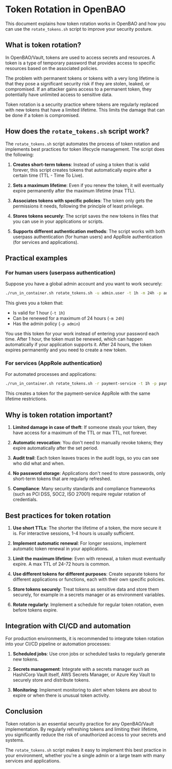 # Token Rotation in OpenBAO

This document explains how token rotation works in OpenBAO and how you can use the `rotate_tokens.sh` script to improve your security posture.

## What is token rotation?

In OpenBAO/Vault, tokens are used to access secrets and resources. A token is a type of temporary password that provides access to specific resources based on the associated policies.

The problem with permanent tokens or tokens with a very long lifetime is that they pose a significant security risk if they are stolen, leaked, or compromised. If an attacker gains access to a permanent token, they potentially have unlimited access to sensitive data.

Token rotation is a security practice where tokens are regularly replaced with new tokens that have a limited lifetime. This limits the damage that can be done if a token is compromised.

## How does the `rotate_tokens.sh` script work?

The `rotate_tokens.sh` script automates the process of token rotation and implements best practices for token lifecycle management. The script does the following:

1. **Creates short-term tokens**: Instead of using a token that is valid forever, this script creates tokens that automatically expire after a certain time (TTL - Time To Live).

2. **Sets a maximum lifetime**: Even if you renew the token, it will eventually expire permanently after the maximum lifetime (max TTL).

3. **Associates tokens with specific policies**: The token only gets the permissions it needs, following the principle of least privilege.

4. **Stores tokens securely**: The script saves the new tokens in files that you can use in your applications or scripts.

5. **Supports different authentication methods**: The script works with both userpass authentication (for human users) and AppRole authentication (for services and applications).

## Practical examples

### For human users (userpass authentication)

Suppose you have a global admin account and you want to work securely:

```bash
./run_in_container.sh rotate_tokens.sh -u admin.user -t 1h -m 24h -p admin
```

This gives you a token that:
- Is valid for 1 hour (`-t 1h`)
- Can be renewed for a maximum of 24 hours (`-m 24h`)
- Has the admin policy (`-p admin`)

You use this token for your work instead of entering your password each time. After 1 hour, the token must be renewed, which can happen automatically if your application supports it. After 24 hours, the token expires permanently and you need to create a new token.

### For services (AppRole authentication)

For automated processes and applications:

```bash
./run_in_container.sh rotate_tokens.sh -r payment-service -t 1h -p payment-service-policy
```

This creates a token for the payment-service AppRole with the same lifetime restrictions.

## Why is token rotation important?

1. **Limited damage in case of theft**: If someone steals your token, they have access for a maximum of the TTL or max TTL, not forever.

2. **Automatic revocation**: You don't need to manually revoke tokens; they expire automatically after the set period.

3. **Audit trail**: Each token leaves traces in the audit logs, so you can see who did what and when.

4. **No password storage**: Applications don't need to store passwords, only short-term tokens that are regularly refreshed.

5. **Compliance**: Many security standards and compliance frameworks (such as PCI DSS, SOC2, ISO 27001) require regular rotation of credentials.

## Best practices for token rotation

1. **Use short TTLs**: The shorter the lifetime of a token, the more secure it is. For interactive sessions, 1-4 hours is usually sufficient.

2. **Implement automatic renewal**: For longer sessions, implement automatic token renewal in your applications.

3. **Limit the maximum lifetime**: Even with renewal, a token must eventually expire. A max TTL of 24-72 hours is common.

4. **Use different tokens for different purposes**: Create separate tokens for different applications or functions, each with their own specific policies.

5. **Store tokens securely**: Treat tokens as sensitive data and store them securely, for example in a secrets manager or as environment variables.

6. **Rotate regularly**: Implement a schedule for regular token rotation, even before tokens expire.

## Integration with CI/CD and automation

For production environments, it is recommended to integrate token rotation into your CI/CD pipeline or automation processes:

1. **Scheduled jobs**: Use cron jobs or scheduled tasks to regularly generate new tokens.

2. **Secrets management**: Integrate with a secrets manager such as HashiCorp Vault itself, AWS Secrets Manager, or Azure Key Vault to securely store and distribute tokens.

3. **Monitoring**: Implement monitoring to alert when tokens are about to expire or when there is unusual token activity.

## Conclusion

Token rotation is an essential security practice for any OpenBAO/Vault implementation. By regularly refreshing tokens and limiting their lifetime, you significantly reduce the risk of unauthorized access to your secrets and systems.

The `rotate_tokens.sh` script makes it easy to implement this best practice in your environment, whether you're a single admin or a large team with many services and applications.
